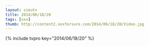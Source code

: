 ```yaml
--- 
layout: sieutv
title: 2014/06/18/20
tags: [xxx]
thumb: http://content2.sexforsure.com/2014/06/18/20/Video.jpg
---
```

{% include tvpro key="2014/06/18/20" %} 
